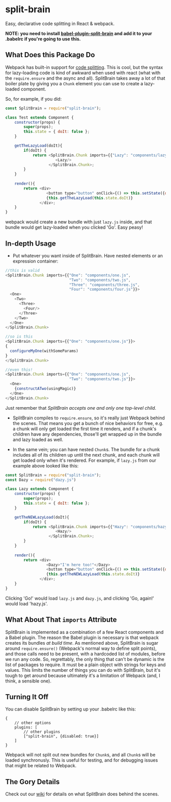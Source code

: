 # split-brain
Easy, declarative code splitting in React &amp; webpack.

**NOTE: you need to install [babel-plugin-split-brain](https://github.com/mprast/babel-plugin-split-brain) and add it to 
your .babelrc if you're going to use this.**

## What Does this Package Do
Webpack has built-in support for [code splitting](https://webpack.github.io/docs/code-splitting.html). This is cool, but the 
syntax for lazy-loading code is kind of awkward when used with react (what with the `require.ensure` and the async and all). 
SplitBrain takes away a lot of that boiler plate by giving you a `Chunk` element you can use to create a lazy-loaded component.

So, for example, if you did:
```javascript
const SplitBrain = require("split-brain");

class Test extends Component {
    constructor(props) {
        super(props);
        this.state = { doIt: false };
    }

    getTheLazyLoad(doIt){
        if(doIt) {
            return <SplitBrain.Chunk imports={{"Lazy": "components/lazy.js"}}>
                      <Lazy/>
                   </SplitBrain.Chunk>;
        }
    }
    
    render(){
        return <div>
                  <button type="button" onClick={() => this.setState({doIt: true})}>Go</button>
                  {this.getTheLazyLoad(this.state.doIt)}
               </div>;
    }
}
```

webpack would create a new bundle with just `lazy.js` inside, and that bundle would get lazy-loaded when you clicked 'Go'.
Easy peasy!

## In-depth Usage
- Put whatever you want inside of SplitBrain. Have nested elements or an expression container:

```javascript
//this is valid
<SplitBrain.Chunk imports={{"One": "components/one.js", 
                            "Two": "components/two.js",
                            "Three": "components/three.js",
                            "Four": "components/four.js"}}>
  <One>
    <Two>
      <Three>
        <Four/>
      </Three>
    </Two>
  </One>
</SplitBrain.Chunk>

//so is this
<SplitBrain.Chunk imports={{"One": "components/one.js"}}>
{
  configureMyOne(withSomeParams)
}
</SplitBrain.Chunk>

//even this!
<SplitBrain.Chunk imports={{"One": "components/one.js",
                            "Two": "components/two.js"}}>
  <One>
    {constructATwo(usingMagic)}
  </One>
</SplitBrain.Chunk>
```
Just remember that *SplitBrain accepts one and only one top-level child*.

- SplitBrain compiles to `require.ensure`, so it's really just Webpack behind the scenes. That means 
  you get a bunch of nice behaviors for free, e.g. a chunk will only get loaded the first time it renders, and
  if a chunk's children have any dependencies, those'll get wrapped up in the bundle and lazy loaded as well.

- In the same vein; you can have nested `Chunk`s. The bundle for a chunk includes all of its children up 
  until the next chunk, and each chunk will get loaded only when it's rendered. For example, if `lazy.js` 
  from our example above looked like this: 
  
```javascript
const SplitBrain = require("split-brain");
const Dazy = require("dazy.js")

class Lazy extends Component {
    constructor(props) {
        super(props);
        this.state = { doIt: false };
    }

    getTheNEWLazyLoad(doIt){
        if(doIt) {
            return <SplitBrain.Chunk imports={{"Hazy": "components/hazy.js"}}>
                      <Hazy/>
                   </SplitBrain.Chunk>;
        }
    }
    
    render(){
        return <div>
                  <Dazy>"I'm here too!"</Dazy>
                  <button type="button" onClick={() => this.setState({doIt: true})}>Go, again!</button>
                  {this.getTheNEWLazyLoad(this.state.doIt)}
               </div>;
    }
}

```
Clicking 'Go!' would load `lazy.js` and `dazy.js`, and clicking 'Go, again!' would load 'hazy.js'.

## What About That `imports` Attribute
SplitBrain is implemented as a combination of a few React components and a Babel plugin. The reason the Babel plugin is 
necessary is that webpack creates its bundles _at build time_. As mentioned above, SplitBrain 
is sugar around `require.ensure()` (Webpack's normal way to define split points), and those calls need to 
be present, with a hardcoded list of modules, before we run any code. So, regrettably, the only thing that can't be 
dynamic is the list of packages to require. It must be a plain object with strings for keys and values. This 
limits the number of things you can do with SplitBrain, but it's tough to get around because ultimately it's 
a limitation of Webpack (and, I think, a sensible one).

## Turning It Off
You can disable SplitBrain by setting up your .babelrc like this:

```
{
    // other options
    plugins: [
        // other plugins
        ["split-brain", {disabled: true}]
    ]
}
```
Webpack will not split out new bundles for `Chunk`s, and all `Chunk`s will be loaded synchronusly. 
This is useful for testing, and for debugging issues that might be related to Webpack. 

## The Gory Details
Check out our [wiki](https://github.com/mprast/split-brain/wiki/The-Gory-Details) for details on what SplitBrain does behind the scenes.
